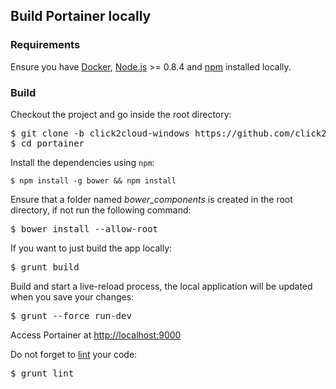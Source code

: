 

## Build Portainer locally



### Requirements

Ensure you have [Docker](https://docs.docker.com/engine/installation/), [Node.js](https://nodejs.org/en/) >= 0.8.4 and [npm](https://www.npmjs.com/) installed locally.


### Build

Checkout the project and go inside the root directory:

<pre>$ git clone -b click2cloud-windows https://github.com/click2cloud/portainer.git
$ cd portainer
</pre>


Install the dependencies using `npm`:



`$ npm install -g bower && npm install`


Ensure that a folder named <cite>bower_components</cite> is created in the root directory, if not run the following command:

<pre>$ bower install --allow-root
</pre>


If you want to just build the app locally:


<pre>$ grunt build
</pre>

Build and start a live-reload process, the local application will be updated when you save your changes:


<pre><span></span>$ grunt --force run-dev
</pre>

</div>

</div>

Access Portainer at [http://localhost:9000](http://localhost:9000)

Do not forget to [lint](http://www.javascriptlint.com/) your code:


<pre>$ grunt lint
</pre>